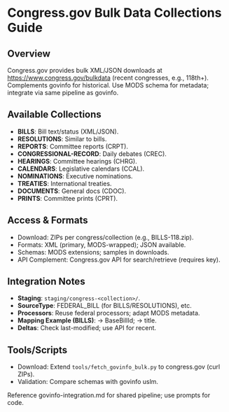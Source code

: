 # Congress.gov Bulk Data Collections Guide

## Overview
Congress.gov provides bulk XML/JSON downloads at https://www.congress.gov/bulkdata (recent congresses, e.g., 118th+). Complements govinfo for historical. Use MODS schema for metadata; integrate via same pipeline as govinfo.

## Available Collections
- **BILLS**: Bill text/status (XML/JSON).
- **RESOLUTIONS**: Similar to bills.
- **REPORTS**: Committee reports (CRPT).
- **CONGRESSIONAL-RECORD**: Daily debates (CREC).
- **HEARINGS**: Committee hearings (CHRG).
- **CALENDARS**: Legislative calendars (CCAL).
- **NOMINATIONS**: Executive nominations.
- **TREATIES**: International treaties.
- **DOCUMENTS**: General docs (CDOC).
- **PRINTS**: Committee prints (CPRT).

## Access & Formats
- Download: ZIPs per congress/collection (e.g., BILLS-118.zip).
- Formats: XML (primary, MODS-wrapped); JSON available.
- Schemas: MODS extensions; samples in downloads.
- API Complement: Congress.gov API for search/retrieve (requires key).

## Integration Notes
- **Staging**: `staging/congress-<collection>/`.
- **SourceType**: FEDERAL_BILL (for BILLS/RESOLUTIONS), etc.
- **Processors**: Reuse federal processors; adapt MODS <mods> metadata.
- **Mapping Example (BILLS)**: <bill legislation-id> → BaseBillId; <mods titleInfo> → title.
- **Deltas**: Check last-modified; use API for recent.

## Tools/Scripts
- Download: Extend `tools/fetch_govinfo_bulk.py` to congress.gov (curl ZIPs).
- Validation: Compare schemas with govinfo uslm.

Reference govinfo-integration.md for shared pipeline; use prompts for code.